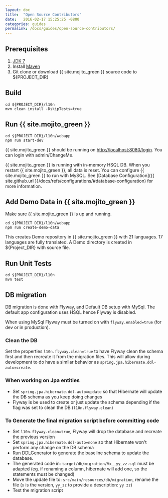 ```yaml
---
layout: doc
title:  "Open Source Contributors"
date:   2016-02-17 15:25:25 -0800
categories: guides
permalink: /docs/guides/open-source-contributors/
---
```

## Prerequisites

1. [JDK 7](http://www.oracle.com/technetwork/java/javase/downloads/jdk7-downloads-1880260.html)
2. Install [Maven](https://maven.apache.org/download.cgi)
3. Git clone or download {{ site.mojito_green }} source code to ${PROJECT_DIR}

## Build
    cd ${PROJECT_DIR}/l10n
    mvn clean install -DskipTests=true

## Run {{ site.mojito_green }}
    cd ${PROJECT_DIR}/l10n/webapp
    npm run start-dev

{{ site.mojito_green }} should be running on [http://localhost:8080/login](http://localhost:8080/login).  You can login with admin/ChangeMe.

{{ site.mojito_green }} is running with in-memory HSQL DB.  When you restart {{ site.mojito_green }}, all data is reset.  You can configure {{ site.mojito_green }} to run with MySQL.  See [Database Configuration]({{ site.github.url }}/docs/refs/configurations/#database-configuration) for more information.

## Add Demo Data in {{ site.mojito_green }}
Make sure {{ site.mojito_green }} is up and running.

    cd ${PROJECT_DIR}/l10n/webapp
    npm run create-demo-data

This creates Demo repository in {{ site.mojito_green }} with 21 languages.  17 languages are fully translated.  A Demo directory is created in ${Project_DIR} with source file.

## Run Unit Tests
    cd ${PROJECT_DIR}/l10n
    mvn test

## DB migration
DB migration is done with Flyway, and Default DB setup with MySql.  The default app configuration uses HSQL hence Flyway is disabled.

When using MySql Flyway must be turned on with `flyway.enabled=true` (for dev or in production).

### Clean the DB
Set the properties `l10n.flyway.clean=true` to have Flyway clean the schema first and then recreate it from the migration files. This will allow during development to do have a similar behavior as `spring.jpa.hibernate.ddl-auto=create`.

### When working on Jpa entities
- Set `spring.jpa.hibernate.ddl-auto=update` so that Hibernate will update the DB schema as you keep doing changes
- Flyway is be used to create or just update the schema depending if the flag was set to clean the DB (`l10n.flyway.clean`)

### To Generate the final migration script before committing code
- Set `l10n.flyway.clean=true`, Flyway will drop the database and recreate the previous version
- Set `spring.jpa.hibernate.ddl-auto=none` so that Hibernate won't perform any change on the DB schema
- Run DDLGenerator to generate the baseline schema to update the database.
- The generated code in: `target/db/migration/Vx__yy_zz.sql` must be adapted (eg. if renaming a column, hibernate will add one, so the statements must be changed)
- Move the update file to: `src/main/resources/db/migration`, rename the file (`x` is the version, `yy_zz` to provide a description: `yy zz`)
- Test the migration script





